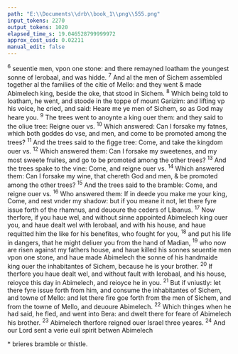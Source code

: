 ```yaml
---
path: "E:\\Documents\\drb\\book_1\\png\\555.png"
input_tokens: 2270
output_tokens: 1020
elapsed_time_s: 19.046528799999972
approx_cost_usd: 0.02211
manual_edit: false
---
```

<sup>6</sup> seuentie men, vpon one stone: and there remayned Ioatham the youngest sonne of Ierobaal, and was hidde. <sup>7</sup> And al the men of Sichem assembled together al the families of the citie of Mello: and they went & made Abimelech king, beside the oke, that stood in Sichem. <sup>8</sup> Which being told to Ioatham, he went, and stoode in the toppe of mount Garizim: and lifting vp his voice, he cried, and said: Heare me ye men of Sichem, so as God may heare you. <sup>9</sup> The trees went to anoynte a king ouer them: and they said to the oliue tree: Reigne ouer vs. <sup>10</sup> Which answered: Can I forsake my fatnes, which both goddes do vse, and men, and come to be promoted among the trees? <sup>11</sup> And the trees said to the figge tree: Come, and take the kingdom ouer vs. <sup>12</sup> Which answered them: Can I forsake my sweetenes, and my most sweete fruites, and go to be promoted among the other trees? <sup>13</sup> And the trees spake to the vine: Come, and reigne ouer vs. <sup>14</sup> Which answered them: Can I forsake my wine, that chereth God and men, & be promoted among the other trees? <sup>15</sup> And the trees said to the bramble: Come, and reigne ouer vs. <sup>16</sup> Who answered them: If in deede you make me your king, Come, and rest vnder my shadow: but if you meane it not, let there fyre issue forth of the rhamnus, and deuoure the ceders of Libanus. <sup>17</sup> Now therfore, if you haue wel, and without sinne appointed Abimelech king ouer you, and haue dealt wel with Ierobaal, and with his house, and haue requitted him the like for his benefites, who fought for you, <sup>18</sup> and put his life in dangers, that he might deliuer you from the hand of Madian, <sup>19</sup> who now are risen against my fathers house, and haue killed his sonnes seuentie men vpon one stone, and haue made Abimelech the sonne of his handmaide king ouer the inhabitantes of Sichem, because he is your brother. <sup>20</sup> If therfore you haue dealt wel, and without fault with Ierobaal, and his house, reioyce this day in Abimelech, and reioyce he in you. <sup>21</sup> But if vniustly: let there fyre issue forth from him, and consume the inhabitantes of Sichem, and towne of Mello: and let there fire goe forth from the men of Sichem, and from the towne of Mello, and deuoure Abimelech. <sup>22</sup> Which thinges when he had said, he fled, and went into Bera: and dwelt there for feare of Abimelech his brother. <sup>23</sup> Abimelech therfore reigned ouer Israel three yeares. <sup>24</sup> And our Lord sent a verie euil spirit betwen Abimelech

[^1]: True pasto- res in the citie of Antichrist wil stil a- uouch the truth and the right of the Church.

[^2]: Oyle spiritu- ally signifieth the grace of the Holie Ghost, making peace of consci ence in mens soules accor- des God.

[^3]: The swetnes of Gods law producing good workes.

[^4]: Contemtible in outward shew, but brin- ging forth li- quour of mer- uelous force: which sorte of workes God is most deligh- ted withal: and men most admire.

[^5]: The rham- nus signifieth base and am- bicious men.

[^6]: God doth suggest only

<aside>* brieres bramble or thistle.</aside>